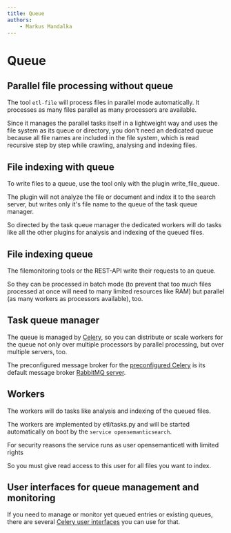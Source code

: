 ```yaml
---
title: Queue
authors:
    - Markus Mandalka
---
```


# Queue


## Parallel file processing without queue


The tool `etl-file` will process files in parallel mode automatically. It processes as many files parallel as many processors are available.

Since it manages the parallel tasks itself in a lightweight way and uses the file system as its queue or directory, you don't need an dedicated queue because all file names are included in the file system, which is read recursive step by step while crawling, analysing and indexing files.

## File indexing with queue


To write files to a queue, use the tool only with the plugin write\_file\_queue.

The plugin will not analyze the file or document and index it to the search server, but writes only it's file name to the queue of the task queue manager.

So directed by the task queue manager the dedicated workers will do tasks like all the other plugins for analysis and indexing of the queued files.

## File indexing queue


The filemonitoring tools or the REST-API write their requests to an queue.

So they can be processed in batch mode (to prevent that too much files processed at once will need to many limited resources like RAM) but parallel (as many workers as processors available), too.

## Task queue manager


The queue is managed by [Celery](http://www.celeryproject.org/), so you can distribute or scale workers for the queue not only over multiple processors by parallel processing, but over multiple servers, too.

The preconfigured message broker for the [preconfigured Celery](https://packages.debian.org/stable/python-celery) is its default message broker [RabbitMQ server](https://packages.debian.org/stable/rabbitmq-server).

## Workers


The workers will do tasks like analysis and indexing of the queued files.

The workers are implemented by etl/tasks.py and will be started automatically on boot by the `service opensemanticsearch`.

For security reasons the service runs as user opensemanticetl with limited rights

So you must give read access to this user for all files you want to index.

## User interfaces for queue management and monitoring



If you need to manage or monitor yet queued entries or existing queues, there are several [Celery user interfaces](http://docs.celeryproject.org/en/latest/userguide/monitoring.html) you can use for that.